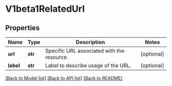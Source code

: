 # V1beta1RelatedUrl

## Properties
Name | Type | Description | Notes
------------ | ------------- | ------------- | -------------
**url** | **str** | Specific URL associated with the resource. | [optional] 
**label** | **str** | Label to describe usage of the URL. | [optional] 

[[Back to Model list]](../README.md#documentation-for-models) [[Back to API list]](../README.md#documentation-for-api-endpoints) [[Back to README]](../README.md)


